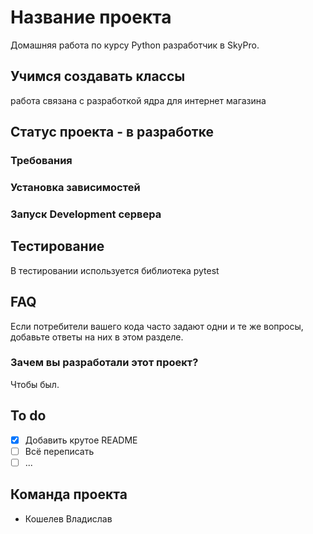 # Название проекта
Домашняя работа по курсу Python разработчик в SkyPro.

## Учимся создавать классы
работа связана с разработкой ядра для интернет магазина

## Статус проекта - в разработке

### Требования

### Установка зависимостей

### Запуск Development сервера


## Тестирование
В тестировании используется библиотека pytest



## FAQ 
Если потребители вашего кода часто задают одни и те же вопросы, добавьте ответы на них в этом разделе.

### Зачем вы разработали этот проект?
Чтобы был.

## To do
- [x] Добавить крутое README
- [ ] Всё переписать
- [ ] ...

## Команда проекта

- Кошелев Владислав 

